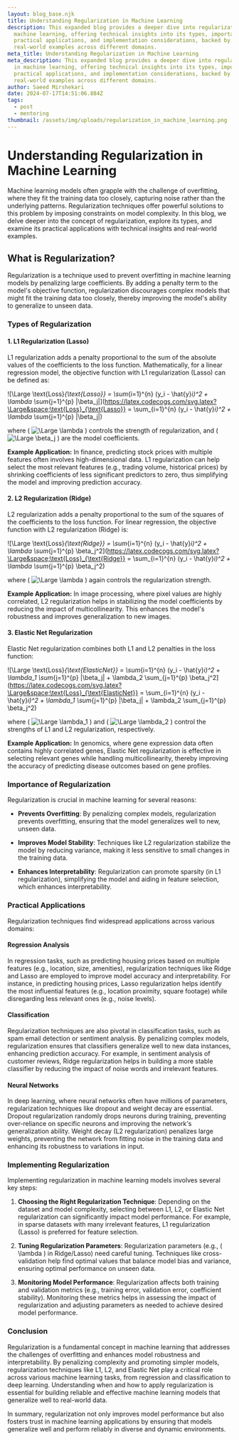 ```yaml
---
layout: blog_base.njk
title: Understanding Regularization in Machine Learning
description: This expanded blog provides a deeper dive into regularization in
  machine learning, offering technical insights into its types, importance,
  practical applications, and implementation considerations, backed by
  real-world examples across different domains.
meta_title: Understanding Regularization in Machine Learning
meta_description: This expanded blog provides a deeper dive into regularization
  in machine learning, offering technical insights into its types, importance,
  practical applications, and implementation considerations, backed by
  real-world examples across different domains.
author: Saeed Mirshekari
date: 2024-07-17T14:51:06.884Z
tags:
  - post
  - mentoring
thumbnail: /assets/img/uploads/regularization_in_machine_learning.png
---
```




# Understanding Regularization in Machine Learning



Machine learning models often grapple with the challenge of overfitting, where they fit the training data too closely, capturing noise rather than the underlying patterns. Regularization techniques offer powerful solutions to this problem by imposing constraints on model complexity. In this blog, we delve deeper into the concept of regularization, explore its types, and examine its practical applications with technical insights and real-world examples.

## What is Regularization?

Regularization is a technique used to prevent overfitting in machine learning models by penalizing large coefficients. By adding a penalty term to the model's objective function, regularization discourages complex models that might fit the training data too closely, thereby improving the model's ability to generalize to unseen data.

### Types of Regularization

#### 1. L1 Regularization (Lasso)

L1 regularization adds a penalty proportional to the sum of the absolute values of the coefficients to the loss function. Mathematically, for a linear regression model, the objective function with L1 regularization (Lasso) can be defined as:

![\Large \text{Loss}_{\text{Lasso}} = \sum_{i=1}^{n} (y_i - \hat{y}_i)^2 + \lambda \sum_{j=1}^{p} |\beta_j|](https://latex.codecogs.com/svg.latex?\Large&space;\text{Loss}_{\text{Lasso}} = \sum_{i=1}^{n} (y_i - \hat{y}_i)^2 + \lambda \sum_{j=1}^{p} |\beta_j|) 





where \( ![\Large \lambda](https://latex.codecogs.com/svg.latex?\Large&space;\lambda) \) controls the strength of regularization, and \( ![\Large \beta_j](https://latex.codecogs.com/svg.latex?\Large&space;\beta_j) \) are the model coefficients.

**Example Application:** In finance, predicting stock prices with multiple features often involves high-dimensional data. L1 regularization can help select the most relevant features (e.g., trading volume, historical prices) by shrinking coefficients of less significant predictors to zero, thus simplifying the model and improving prediction accuracy.

#### 2. L2 Regularization (Ridge)

L2 regularization adds a penalty proportional to the sum of the squares of the coefficients to the loss function. For linear regression, the objective function with L2 regularization (Ridge) is:

![\Large \text{Loss}_{\text{Ridge}} = \sum_{i=1}^{n} (y_i - \hat{y}_i)^2 + \lambda \sum_{j=1}^{p} \beta_j^2](https://latex.codecogs.com/svg.latex?\Large&space;\text{Loss}_{\text{Ridge}} = \sum_{i=1}^{n} (y_i - \hat{y}_i)^2 + \lambda \sum_{j=1}^{p} \beta_j^2) 





where \( ![\Large \lambda](https://latex.codecogs.com/svg.latex?\Large&space;\lambda) \) again controls the regularization strength.

**Example Application:** In image processing, where pixel values are highly correlated, L2 regularization helps in stabilizing the model coefficients by reducing the impact of multicollinearity. This enhances the model's robustness and improves generalization to new images.

#### 3. Elastic Net Regularization

Elastic Net regularization combines both L1 and L2 penalties in the loss function:

![\Large \text{Loss}_{\text{ElasticNet}} = \sum_{i=1}^{n} (y_i - \hat{y}_i)^2 + \lambda_1 \sum_{j=1}^{p} |\beta_j| + \lambda_2 \sum_{j=1}^{p} \beta_j^2](https://latex.codecogs.com/svg.latex?\Large&space;\text{Loss}_{\text{ElasticNet}} = \sum_{i=1}^{n} (y_i - \hat{y}_i)^2 + \lambda_1 \sum_{j=1}^{p} |\beta_j| + \lambda_2 \sum_{j=1}^{p} \beta_j^2) 





where \( ![\Large \lambda_1](https://latex.codecogs.com/svg.latex?\Large&space;\lambda_1) \) and \( ![\Large \lambda_2](https://latex.codecogs.com/svg.latex?\Large&space;\lambda_2)  \) control the strengths of L1 and L2 regularization, respectively.

**Example Application:** In genomics, where gene expression data often contains highly correlated genes, Elastic Net regularization is effective in selecting relevant genes while handling multicollinearity, thereby improving the accuracy of predicting disease outcomes based on gene profiles.

### Importance of Regularization

Regularization is crucial in machine learning for several reasons:

- **Prevents Overfitting**: By penalizing complex models, regularization prevents overfitting, ensuring that the model generalizes well to new, unseen data.
  
- **Improves Model Stability**: Techniques like L2 regularization stabilize the model by reducing variance, making it less sensitive to small changes in the training data.

- **Enhances Interpretability**: Regularization can promote sparsity (in L1 regularization), simplifying the model and aiding in feature selection, which enhances interpretability.

### Practical Applications

Regularization techniques find widespread applications across various domains:

#### Regression Analysis

In regression tasks, such as predicting housing prices based on multiple features (e.g., location, size, amenities), regularization techniques like Ridge and Lasso are employed to improve model accuracy and interpretability. For instance, in predicting housing prices, Lasso regularization helps identify the most influential features (e.g., location proximity, square footage) while disregarding less relevant ones (e.g., noise levels).

#### Classification

Regularization techniques are also pivotal in classification tasks, such as spam email detection or sentiment analysis. By penalizing complex models, regularization ensures that classifiers generalize well to new data instances, enhancing prediction accuracy. For example, in sentiment analysis of customer reviews, Ridge regularization helps in building a more stable classifier by reducing the impact of noise words and irrelevant features.

#### Neural Networks

In deep learning, where neural networks often have millions of parameters, regularization techniques like dropout and weight decay are essential. Dropout regularization randomly drops neurons during training, preventing over-reliance on specific neurons and improving the network's generalization ability. Weight decay (L2 regularization) penalizes large weights, preventing the network from fitting noise in the training data and enhancing its robustness to variations in input.

### Implementing Regularization

Implementing regularization in machine learning models involves several key steps:

1. **Choosing the Right Regularization Technique**: Depending on the dataset and model complexity, selecting between L1, L2, or Elastic Net regularization can significantly impact model performance. For example, in sparse datasets with many irrelevant features, L1 regularization (Lasso) is preferred for feature selection.

2. **Tuning Regularization Parameters**: Regularization parameters (e.g., \( \lambda \) in Ridge/Lasso) need careful tuning. Techniques like cross-validation help find optimal values that balance model bias and variance, ensuring optimal performance on unseen data.

3. **Monitoring Model Performance**: Regularization affects both training and validation metrics (e.g., training error, validation error, coefficient stability). Monitoring these metrics helps in assessing the impact of regularization and adjusting parameters as needed to achieve desired model performance.

### Conclusion

Regularization is a fundamental concept in machine learning that addresses the challenges of overfitting and enhances model robustness and interpretability. By penalizing complexity and promoting simpler models, regularization techniques like L1, L2, and Elastic Net play a critical role across various machine learning tasks, from regression and classification to deep learning. Understanding when and how to apply regularization is essential for building reliable and effective machine learning models that generalize well to real-world data.

In summary, regularization not only improves model performance but also fosters trust in machine learning applications by ensuring that models generalize well and perform reliably in diverse and dynamic environments.


